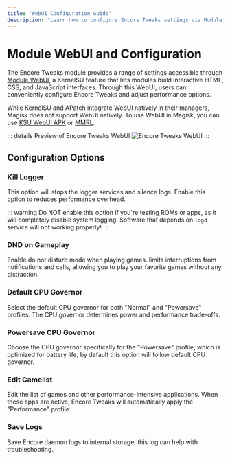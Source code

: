 ```yaml
---
title: "WebUI Configuration Guide"
description: "Learn how to configure Encore Tweaks settings via Module WebUI for optimized performance on Android devices."
---
```


# Module WebUI and Configuration

The Encore Tweaks module provides a range of settings accessible through [Module WebUI](https://kernelsu.org/guide/module-webui.html), a KernelSU feature that lets modules build interactive HTML, CSS, and JavaScript interfaces. Through this WebUI, users can conveniently configure Encore Tweaks and adjust performance options.

While KernelSU and APatch integrate WebUI natively in their managers, Magisk does not support WebUI natively. To use WebUI in Magisk, you can use [KSU WebUI APK](https://t.me/rem01schannel/636) or [MMRL](https://github.com/DerGoogler/MMRL).

::: details Preview of Encore Tweaks WebUI
![Encore Tweaks WebUI](/Screenshot_20250206-175121_MMRL.png)
:::

## Configuration Options

### Kill Logger
This option will stops the logger services and silence logs. Enable this option to reduces performance overhead.

::: warning
Do NOT enable this option if you're testing ROMs or apps, as it will completely disable system logging. Software that depends on `logd` service will not working properly!
:::

### DND on Gameplay
Enable do not disturb mode when playing games. limits interruptions from notifications and calls, allowing you to play your favorite games without any distraction.

### Default CPU Governor
Select the default CPU governor for both "Normal" and "Powersave" profiles. The CPU governor determines power and performance trade-offs.

### Powersave CPU Governor
Choose the CPU governor specifically for the "Powersave" profile, which is optimized for battery life, by default this option will follow default CPU governor.

### Edit Gamelist
Edit the list of games and other performance-intensive applications. When these apps are active, Encore Tweaks will automatically apply the "Performance" profile.

### Save Logs
Save Encore daemon logs to internal storage, this log can help with troubleshooting.
